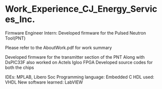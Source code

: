 # Work_Experience_CJ_Energy_Services_Inc.
Firmware Engineer Intern: Developed firmware for the Pulsed Neutron Tool(PNT)

Please refer to the AboutWork.pdf for work summary

Developed firmware for the transmitter section of the PNT 
Along with DsPIC33F also worked on Actels Igloo FPGA
Developed source codes for both the chips

IDEs: MPLAB, Libero Soc
Programming language: Embedded C
HDL used: VHDL
New software learned: LabVIEW


